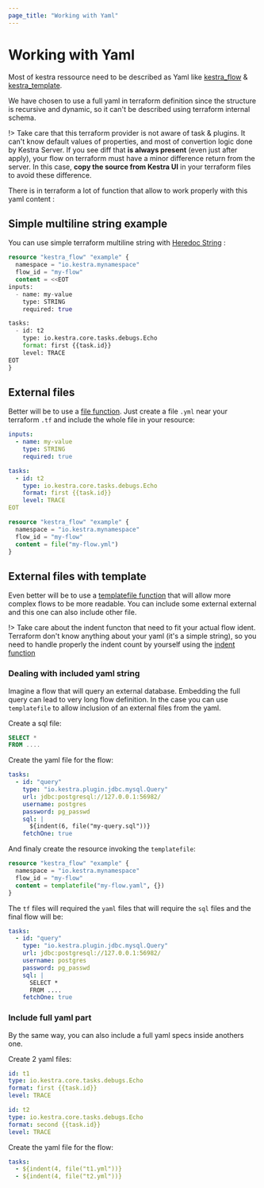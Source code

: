 ```yaml
---
page_title: "Working with Yaml"
---
```



# Working with Yaml

Most of kestra ressource need to be described as Yaml like [kestra_flow](../resources/flow.md) & [kestra_template](../resources/template.md). 

We have chosen to use a full yaml in terraform definition since the structure is recursive and dynamic, so it can't be described using terraform internal schema. 

!> Take care that this terraform provider is not aware of task & plugins. It can't know default values of properties, and most of convertion logic done by Kestra Server. If you see diff that **is always present** (even just after apply), your flow on terraform must have a minor difference return from the server. In this case, **copy the source from Kestra UI** in your terraform files to avoid these difference.    


There is in terraform a lot of function that allow to work properly with this yaml content : 

## Simple multiline string example 
You can use simple terraform multiline string with [Heredoc String](https://www.terraform.io/docs/language/expressions/strings.html#heredoc-strings) :

```terraform
resource "kestra_flow" "example" {
  namespace = "io.kestra.mynamespace"
  flow_id = "my-flow"
  content = <<EOT
inputs:
  - name: my-value
    type: STRING
    required: true

tasks:
  - id: t2
    type: io.kestra.core.tasks.debugs.Echo
    format: first {{task.id}}
    level: TRACE
EOT
}
```

## External files 
Better will be to use a [file function](https://www.terraform.io/docs/language/functions/file.html). Just create a file `.yml` near your terraform `.tf` and include the whole file in your resource: 

```yaml
inputs:
  - name: my-value
    type: STRING
    required: true

tasks:
  - id: t2
    type: io.kestra.core.tasks.debugs.Echo
    format: first {{task.id}}
    level: TRACE
EOT
```

```terraform
resource "kestra_flow" "example" {
  namespace = "io.kestra.mynamespace"
  flow_id = "my-flow"
  content = file("my-flow.yml")
}
```

## External files with template
Even better will be to use a [templatefile function](https://www.terraform.io/docs/language/functions/templatefile.html) that will allow more complex flows to be more readable. You can include some external external and this one can also include other file. 

!> Take care about the indent functon that need to fit your actual flow ident. Terraform don't know anything about your yaml (it's a simple string), so you need to handle properly the indent count by yourself using the [indent function](https://www.terraform.io/docs/language/functions/indent.html)

### Dealing with included yaml string
Imagine a flow that will query an external database. Embedding the full query can lead to very long flow definition. In the case you can use `templatefile` to allow inclusion of an external files from the yaml. 

Create a sql file:
```sql
SELECT * 
FROM ....
```

Create the yaml file for the flow:
```yaml
tasks:
  - id: "query"
    type: "io.kestra.plugin.jdbc.mysql.Query"
    url: jdbc:postgresql://127.0.0.1:56982/
    username: postgres
    password: pg_passwd
    sql: |
      ${indent(6, file("my-query.sql"))}
    fetchOne: true
```

And finaly create the resource invoking the `templatefile`: 
```terraform
resource "kestra_flow" "example" {
  namespace = "io.kestra.mynamespace"
  flow_id = "my-flow"
  content = templatefile("my-flow.yaml", {})
}
```

The `tf` files will required the `yaml` files that will require the `sql` files and the final flow will be: 

```yaml
tasks:
  - id: "query"
    type: "io.kestra.plugin.jdbc.mysql.Query"
    url: jdbc:postgresql://127.0.0.1:56982/
    username: postgres
    password: pg_passwd
    sql: |
      SELECT * 
      FROM ....
    fetchOne: true
```

### Include full yaml part 
By the same way, you can also include a full yaml specs inside anothers one. 

Create 2 yaml files:
```yaml
id: t1
type: io.kestra.core.tasks.debugs.Echo
format: first {{task.id}}
level: TRACE
```

```yaml
id: t2
type: io.kestra.core.tasks.debugs.Echo
format: second {{task.id}}
level: TRACE
```

Create the yaml file for the flow:
```yaml
tasks:
  - ${indent(4, file("t1.yml"))}
  - ${indent(4, file("t2.yml"))}
```
